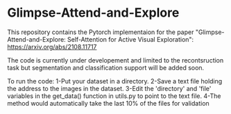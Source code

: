 # Glimpse-Attend-and-Explore
This repository contains the Pytorch implementaion for the paper "Glimpse-Attend-and-Explore: Self-Attention for Active Visual Exploration":
https://arxiv.org/abs/2108.11717


The code is currently under developement and limited to the recontsruction task but segmentation and classification support will be added soon.

To run the code:
1-Put your dataset in a directory.
2-Save a text file holding the address to the images in the dataset.
3-Edit the 'directory' and 'file' variables in the get_data() function in utils.py to point to the text file.
4-The method would automatically take the last 10% of the files for validation
